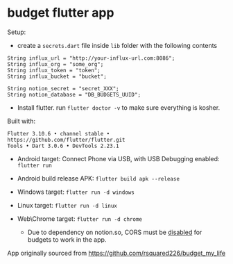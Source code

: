 # budget flutter app

Setup:

 - create a `secrets.dart` file inside `lib` folder with the following contents

```
String influx_url = "http://your-influx-url.com:8086";
String influx_org = "some_org";
String influx_token = "token";
String influx_bucket = "bucket";

String notion_secret = "secret_XXX";
String notion_database = "DB_BUDGETS_UUID";

```

 - Install flutter. run `flutter doctor -v` to make sure everything is kosher.
 
 Built with:
 
```
Flutter 3.10.6 • channel stable • https://github.com/flutter/flutter.git
Tools • Dart 3.0.6 • DevTools 2.23.1
```

 - Android target: Connect Phone via USB, with USB Debugging enabled: `flutter run`
 - Android build release APK: `flutter build apk --release`

 - Windows target: `flutter run -d windows`
 - Linux target: `flutter run -d linux`
 - Web\Chrome target: `flutter run -d chrome`
   - Due to dependency on notion.so, CORS must be [disabled](https://stackoverflow.com/questions/65630743/how-to-solve-flutter-web-api-cors-error-only-with-dart-code) for budgets to work in the app.

App originally sourced from https://github.com/rsquared226/budget_my_life
